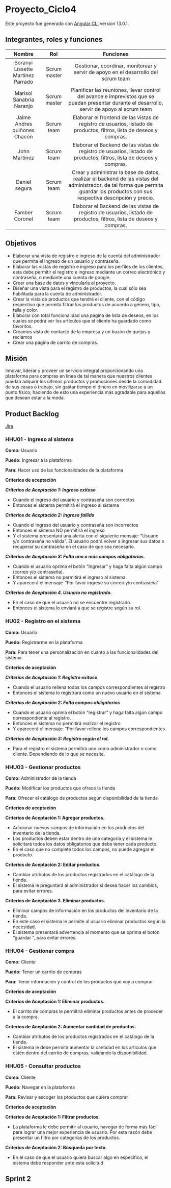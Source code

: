# Proyecto_Ciclo4

Este proyecto fue generado con  [Angular CLI](https://github.com/angular/angular-cli) version 13.0.1.

## Integrantes, roles y funciones

| Nombre | Rol  | Funciones  |
| :---:   | :-: | :-: |
| Soranyi Lissette Martinez Parrado | Scrum master | Gestionar, coordinar, monitorear y servir de apoyo en el desarrollo del scrum team |
| Marisol Sanabria Naranjo | Scrum master | Planificar las reuniones, llevar control del avance e imprevistos que se puedan presentar durante el desarrollo, servir de apoyo al scrum team |
| Jaime Andres quiñones Chacón | Scrum team | Elaborar el frontend de las vistas de registro de usuarios, listado de productos, filtros, lista de deseos y compras. |
| John Martinez | Scrum team | Elaborar el Backend de las vistas de registro de usuarios, listado de productos, filtros, lista de deseos y compras. |
| Daniel segura | Scrum team | Crear y administrar la base de datos, realizar el backend de las vistas del administrador, de tal forma que permita guardar los productos con sus respectiva descripción y precio. |
| Famber Coronel | Scrum team | Elaborar el Backend de las vistas de registro de usuarios, listado de productos, filtros, lista de deseos y compras. |

## Objetivos

- Elaborar una vista de registro e ingreso de la cuenta del administrador que permita el ingreso de un usuario y contraseña.
- Elaborar las vistas de registro e ingreso para los perfiles de los clientes, esta debe permitir el registro e ingreso mediante un correo electrónico y contraseña, o mediante una cuenta de google.
- Crear una base de datos y vincularla al proyecto.
- Diseñar una vista para el registro de productos, la cual sólo sea habilitada para la cuenta de administrador.
- Crear la vista de productos que tendrá el cliente, con el código respectivo que permita filtrar los productos de acuerdo a género, tipo, talla y color.
- Elaborar con total funcionalidad una página de lista de deseos, en los cuales se podrá ver los artículos que el cliente ha guardado como favoritos.
- Creamos vista de contacto de la empresa y un buzón de quejas y reclamos
- Crear una página de carrito de compras. 

## Misión

Innovar, liderar y proveer un servicio integral proporcionando una plataforma para compras en línea de tal manera que nuestros clientes puedan adquirir los últimos productos y promociones desde la comodidad de sus casas o trabajo, sin gastar tiempo ni dinero en movilizarse a un punto físico; haciendo de esto una experiencia más agradable para aquellos que desean estar a la moda.

## Product Backlog

[Jira](https://soranyi.atlassian.net/jira/software/projects/PT/boards/1)

### HHU01 - Ingreso al sistema  

**Como:**  Usuario

**Puedo:** Ingresar a la plataforma 

**Para:** Hacer uso de las funcionalidades de la plataforma
 
**Criterios de aceptación**

***Criterios de Aceptación 1: Ingreso exitoso***
- Cuando el ingreso del usuario y contraseña son correctos 
- Entonces el sistema permitirá el ingreso al sistema
 
***Criterios de Aceptación 2: Ingreso fallido***
- Cuando el ingreso del usuario y contraseña son incorrectos
- Entonces el sistema NO permitirá el ingreso 
- Y el sistema presentará una alerta con el siguiente mensaje: “Usuario y/o contraseña no válida”. El usuario podrá volver a ingresar sus datos o recuperar su contraseña en el caso de que sea necesario.
 
***Criterios de Aceptación 3: Falta uno o más campos obligatorios.***
- Cuando el usuario oprima el botón “Ingresar” y haga falta algún campo (correo y/o contraseña).
- Entonces el sistema no permitirá el ingreso al sistema.
- Y aparecerá el mensaje: “Por favor ingrese su correo y/o contraseña”
 
***Criterios de Aceptación 4. Usuario no registrado.***
- En el caso de que el usuario no se encuentre registrado.
- Entonces el sistema lo enviará a que se registre según su rol.

### HU02 - Registro en el sistema  

**Como:**  Usuario

**Puedo:** Registrarme en la plataforma 

**Para:** Para tener una personalización en cuanto a las funcionalidades del sistema
 
**Criterios de aceptación**

***Criterios de Aceptación 1: Registro exitoso***
- Cuando el usuario rellena todos los campos correspondientes al registro 
- Entonces el sistema lo registrará como un nuevo usuario en el sistema
 
***Criterios de Aceptación 2: Falta campos obligatorios***
- Cuando el usuario oprima el botón “registrar” y haga falta algún campo correspondiente al registro.
- Entonces el sistema no permitirá realizar el registro
- Y aparecerá el mensaje: “Por favor rellene los campos correspondientes
 
***Criterios de Aceptación 3: Registro según el rol.***
- Para el registro el sistema permitirá uno como administrador o como cliente. Dependiendo de lo que se necesite.
 
### HHU03 - Gestionar productos  

**Como:**  Administrador de la tienda

**Puedo:** Modificar los productos que ofrece la tienda

**Para:** Ofrecer el catálogo de productos según disponibilidad de la tienda
 
**Criterios de aceptación**

**Criterios de Aceptación 1: Agregar productos.**
- Adicionar nuevos campos de información en los productos del inventario de la tienda.
- Los productos deben estar dentro de una categoría y el sistema le solicitará todos los datos obligatorios que debe tener cada producto.
- En el caso que no complete todos los campos, no puede agregar el producto.
 
**Criterios de Aceptación 2: Editar productos.**
- Cambiar atributos de los productos registrados en el catálogo de la tienda.
- El sistema le preguntará al administrador si desea hacer los cambios, para evitar errores.
 
**Criterios de Aceptación 3. Eliminar productos.**
- Eliminar campos de información en los productos del inventario de la tienda.
- En este caso el sistema le permite al usuario eliminar productos según la necesidad.
- El sistema presentará advertencia al momento que se oprima el botón “guardar “, para evitar errores.

### HHU04 - Gestionar compra  

**Como:**  Cliente

**Puedo:** Tener un carrito de compras

**Para:** Tener información y control de los productos que voy a comprar
 
**Criterios de aceptación**

**Criterios de Aceptación 1: Eliminar productos.**
- El carrito de compras le permitirá eliminar productos antes de proceder a la compra.
 
**Criterios de Aceptación 2: Aumentar cantidad de productos.**
- Cambiar atributos de los productos registrados en el catálogo de la tienda.
- El sistema le debe permitir aumentar la cantidad en los artículos que estén dentro del carrito de compras, validando la disponibilidad.


### HHU05 - Consultar productos  

**Como:**  Cliente

**Puedo:** Navegar en la plataforma

**Para:** Revisar y escoger los productos que quiera comprar
 
**Criterios de aceptación**

**Criterios de Aceptación 1: Filtrar productos.**
- La plataforma le debe permitir al usuario, navegar de forma más fácil para lograr una mejor experiencia de usuario. Por esta razón debe presentar un filtro por categorías de los productos.
 
**Criterios de Aceptación 2: Búsqueda por texto.**
- En el caso de que el usuario quiera buscar algo en específico, el sistema debe responder ante esta solicitud

## Sprint 2


